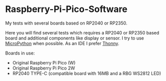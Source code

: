 # Raspberry-Pi-Pico-Software
My tests with several boards based on RP2040 or RP2350. 

Here you will find several tests which requires a RP2040 or RP2350 based board
and additional components like display or sensor.
I try to use [MicroPython](https://micropython.org/) when 
possible. As an IDE I prefer [Thonny](https://thonny.org/).

Boards in use:

- Original Raspberry Pi Pico (W)
- Original Raspberry Pi Pico 2W
- RP2040 TYPE-C (compatible board with 16MB and a RBG WS2812 LED)